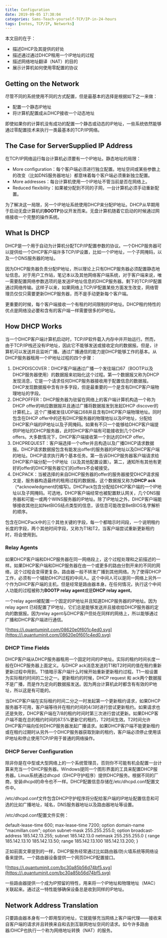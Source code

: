 ```yaml
---
title: Configuration
date: 2019-09-05 17:38:04
categories: Sams-Teach-yourself-TCP/IP-in-24-hours
tags: [notes, TCP/IP, Networks]
---
```


本文目的在于：

- 描述DHCP及其提供的好处
- 描述通过通过DHCP租用一个IP地址的过程
- 描述网络地址翻译（NAT）的目的
- 展示计算机如何使用零配置的协议

## Getting on the Network

尽管不同的系统使用不同的方式配置，但是最基本的选择是根据如下之一来做：

- 配置一个静态IP地址
- 将计算机配置成从DHCP接收一个动态地址

即使如果你的计算机没有成功的配置一个静态或动态的IP地址，一些系统依然能够通过零配置技术来执行一类最基本的TCP/IP网络。

## The Case for ServerSupplied IP Address

在TCP/IP网络运行每台计算机必须要有一个IP地址。静态地址的局限：

- More configuration：每个客户端必须进行独立配置。地址空间或某些参数上的改变（比如DNS服务器地址）都意味着每个客户端必须重新独立配置。
- More addresses：每台计算机使用一个IP地址不管当前是否在网络上。
- Reduced flexibility：如果被分配到不同的子网，一台计算机必须手动重新配置。

为了解决这一局限，另一个IP地址系统使用DHCP来分配IP地址。DHCP从早期用于启动无盘计算机的**BOOTP**协议开发而来。无盘计算机随着它启动的时候通过网络接收一个完整的操作系统。

## What Is DHCP

DHCP是一个用于自动为计算机分配TCP/IP配置参数的协议。一个DHCP服务器可以提供给一个DHCP客户端许多TCP/IP设置，比如一个IP地址，一个子网掩码，以及一个DNS服务器的地址。

因为DHCP服务器负责分配IP地址，所以理论上只有DHCP服务器必须配置静态地址信息。对于用户工作站，笔记本以及其他网络客户端系统，对于客户端来说，唯一需要配置网络参数选项的是发送IP地址信息的DHCP服务器。剩下的TCP/IP配置通过网络传输。这样子以来，如果网络上TCP/IP配置某些方面发生改变，网络管理员仅仅只需要更新DHCP服务器，而不是手动更新每个客户端。

更重要的时候，每个客户端接收一个有租约时间限制的IP地址。DHCP租约特性的优点是网络没必要和含有的客户端一样需要很多的IP地址。

## How DHCP Works

当一个DHCP客户端计算机启动时，TCP/IP软件载入内存中并开始运行。然而，由于TCP/IP栈还没有IP地址，因此它不能够发送或接收定向的数据报。但是，计算机可以发送并且监听广播。通过广播通信的能力是DHCP能够工作的基本。从DHCP服务器租用一个IP地址过程的四个步骤：

1. DHCPDISCOVER：DHCP客户端通过广播一个发往端口67（BOOTP以及DHCP服务器使用）的数据报来初始化这个过程。第一个数据报又称为DHCP发现消息，它是一个请求任何DHCP服务器接收用于配置信息的数据报。DHCP发现数据报中含有许多字段，但是最重要的一个是含有DHCP客户端物理地址的字段。
2. DHCPOFFER：DHCP服务器为驻留在网络上的客户端计算机构造一个称为DHCP offer的响应数据报并且通过广播将数据报发到发起DHCP discover的计算机上。这个广播被发往UDP端口68并且含有DHCP客户端物理地址。同时包含在DHCP offer中的还有DHCP服务器的物理地址以及IP地址，分配给DHCP客户端的IP地址以及子网掩码。如果有不只一个能够给DHCP客户端提供IP地址的DHCP服务器，此时DHCP客户端有可能接收到几个DHCP offers。大多数情况下，DHCP客户端接收第一个到达的DHCP offer。
3. DHCPREQUEST：客户端选择一个offer并且构造以及广播DHCP请求数据报。DHCP请求数据报包含有能发出offer的服务器的IP地址以及DHCP客户端的地址。DHCP请求执行两个基本任务。第一告诉DHCP服务器客户端请求给DHCP客户端分配一个IP地址（以及其他配置设置）。第二，通知所有其他有更好的offer的DHCP服务器它们的offers不会被接受。
4. DHCPACK：当被选择的来自DHCP服务器的offer的服务器接受DHCP请求报文是，服务器构造最终的租用过程的数据报。这个数据报又称为**DHCP ack**（*acknowledgment的缩写)。DHCPack包含分配给DHCP客户端的一个IP地址以及子网掩码。可选地，DHCP客户端经常也被配置默认网关，几个DNS服务器和可能一或两个WINS服务器的IP地址。除了IP地址之外，DHCP客户端能够接收其他比如NetBIOS结点类型的信息，该信息可能改变BetBIOS名字解析的顺序。

包含在DHCPack中的三个其他关键的字段，每一个都暗示时间段，一个说明租约长度的字段，两个其他时间字段，又称为T1和T2，当客户端尝试重新更新租约时，将会使用到。

### Relay Agents

如果DHCP客户端和DHCP服务器在同一网络段上，这个过程处理和之前描述的一样。如果DHCP客户端和DHCP服务器在由一个或更多的路由分割开来的不同的网络，这个过程会变得更复杂。路由器一般不转发广播到其他网络。为了使得DHCP工作，必须有一个辅助DHCP过程的中间人。这个中间人可以是同一网络上另外一个作为DHCP客户端的主机，但是经常是路由器本身。在任何情况，执行这个中间人功能的过程被称为**BOOTP relay agent**或是**DHCP relay agent**。

一个relay agent被配置一个固定的IP地址并且知道DHCP服务器的IP地址。因为relay agent 已经配置了IP地址，它们总是能够发送并且接收给DHCP服务器的定向的数据报。因为relay agent与DHCP客户但处在同样的网络上，所以能够通过广播和DHCP客户端进行通信。

![https://i.quantuminit.com/08620e0f601c4ed0.svg](https://i.quantuminit.com/08620e0f601c4ed0.svg)

### DHCP Time Fields

DHCP客户端从DHCP服务器租用一个固定时间的IP地址。实际的租约时间长度一般在DHCP服务器上面定义。与DHCP ack消息发送的T1和T2时间的值在租约重新更新过程中用到。T1值暗示客户端什么时候开始重新更新租约过程。T1一般设置为实际租约时间的二分之一。更新租约的时候，DHCP request 和 ack两个数据报不是广播，而是作为定向的数据报发送。因为两台计算机此时都含有有效的IP地址，所以这是有可能的。

当DHCP客户端在实际租约时间二分之一时发起第一个更新租约请求，如果DHCP服务器不可用，客户端等待并在租约时间的4/3时进行尝试更新租约。如果请求也还是失败，DHCP客户端在7/8的租约时间时第三次进行尝试更新。如果DHCP客户端不能在总的租约时间的87.5%更新它的租约，T2时间生效。T2时间允许DHCP客户端向任何DHCP服务器发起广播请求。如果DHCP客户端不能更新租约或在租约过期时从另外一个DHCP服务器获取到新的租约，客户端必须停止使用该IP地址和停止使用TCP/IP用于普通的网络操作。

### DHCP Server Configuration

除非你是在中型或大型网络上的一个系统管理员，否则你不可能有机会配置一台计算来充当一个DHCP服务器。Windows提同一个图形界面的工具来配置DHCP服务器。Linux系统通过dhcpd（DHCP守护程序）提供DHCP服务。根据不同的厂商，安装dhcpd的命令也不一样。DHCP配置信息存储在/etc/dhcpd.conf配置文件中。

/etc/dhcpd.conf文件包含DHCP守护程序将分配给客户端的IP地址配置信息和可选的比如广播地址，域名，DNS服务器地址以及路由器地址等设置。

/etc/dhcpd.conf配置文件实例：

default-lease-time 600;
max-lease-time 7200;
option domain-name "macmillan.com";
option subnet-mask 255.255.255.0;
option broadcast-address 185.142.13.255;
subnet 185.142.13.0 netmask 255.255.255.0 {
range 185.142.13.10 185.142.13.50;
range 185.142.13.100 185.142.13.200;
}

正如前面文章提到的一样，DHCP服务经常通过比如路由器/防火墙系统等网络设备来提供。一个路由器设备提供一个网页DHCP配置接口。

![https://i.quantuminit.com/bc30a85b56d74bf5.svg](https://i.quantuminit.com/bc30a85b56d74bf5.svg)

一些路由器提供一个成为IP预留的特性，用来将一个IP地址和物理地址（MAC）关联起来。通过这一特性能够确保设备总是收到同样的IP地址。

## Network Address Translation

只要路由器本身有一个即用型的地址，它就能够充当网络上客户端代理——接收来自客户端的请求并且转换来自和去到互联网地址空间的请求。如今许多路由器/DHCP也执行一个称为网络地址转换（NAT）的服务。
